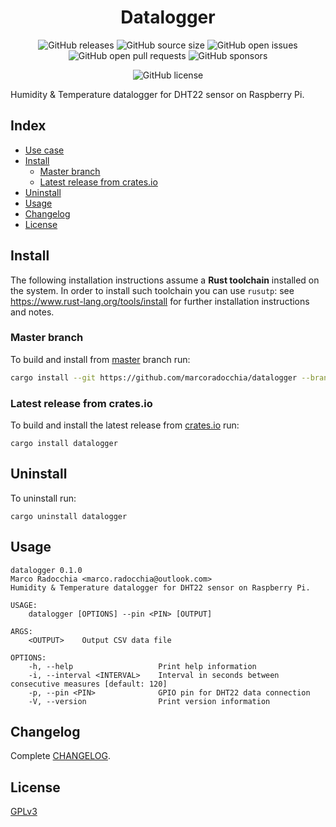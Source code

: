 <div align="center">
  <h1 align="center">Datalogger</h1>

  ![GitHub releases](https://img.shields.io/github/downloads/marcoradocchia/datalogger/total?color=%23a9b665&logo=github)
  ![GitHub source size](https://img.shields.io/github/languages/code-size/marcoradocchia/datalogger?color=ea6962&logo=github)
  ![GitHub open issues](https://img.shields.io/github/issues-raw/marcoradocchia/datalogger?color=%23d8a657&logo=github)
  ![GitHub open pull requests](https://img.shields.io/github/issues-pr-raw/marcoradocchia/datalogger?color=%2389b482&logo=github)
  ![GitHub sponsors](https://img.shields.io/github/sponsors/marcoradocchia?color=%23d3869b&logo=github)
  <!-- ![Crates.io downloads](https://img.shields.io/crates/d/datalogger?label=crates.io%20downloads&color=%23a9b665&logo=rust) -->
  <!-- ![Crates.io version](https://img.shields.io/crates/v/datalogger?logo=rust&color=%23d8a657) -->
  ![GitHub license](https://img.shields.io/github/license/marcoradocchia/datalogger?color=%23e78a4e)
</div>

Humidity & Temperature datalogger for DHT22 sensor on Raspberry Pi.

## Index

- [Use case](#use-case)
- [Install](#install)
  * [Master branch](#master-branch)
  * [Latest release from crates.io](#latest-release-from-crates.io)
- [Uninstall](#uninstall)
- [Usage](#usage)
- [Changelog](#changelog)
- [License](#license)

## Install

The following installation instructions assume a **Rust toolchain** installed
on the system. In order to install such toolchain you can use `rusutp`: see
https://www.rust-lang.org/tools/install for further installation
instructions and notes.

### Master branch

To build and install from [master](master)
branch run:
```sh
cargo install --git https://github.com/marcoradocchia/datalogger --branch master
```

### Latest release from crates.io

To build and install the latest release from
[crates.io](https://crates.io/crates/datalogger) run:
```
cargo install datalogger
```

## Uninstall

To uninstall run:
```
cargo uninstall datalogger
```

## Usage

```
datalogger 0.1.0
Marco Radocchia <marco.radocchia@outlook.com>
Humidity & Temperature datalogger for DHT22 sensor on Raspberry Pi.

USAGE:
    datalogger [OPTIONS] --pin <PIN> [OUTPUT]

ARGS:
    <OUTPUT>    Output CSV data file

OPTIONS:
    -h, --help                   Print help information
    -i, --interval <INTERVAL>    Interval in seconds between consecutive measures [default: 120]
    -p, --pin <PIN>              GPIO pin for DHT22 data connection
    -V, --version                Print version information
```

## Changelog

Complete [CHANGELOG](CHANGELOG.md).

## License

[GPLv3](LICENSE)
